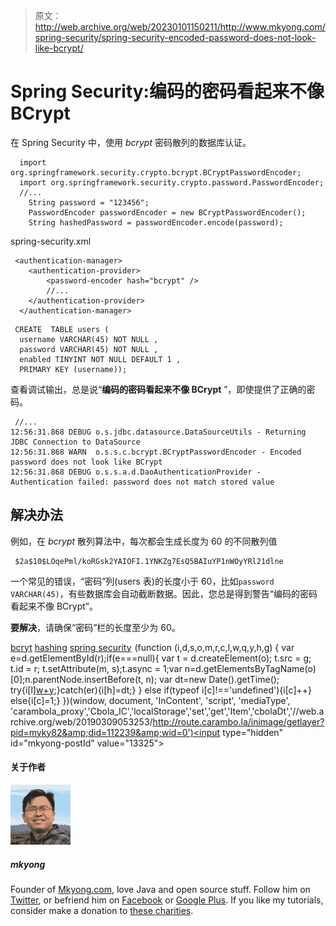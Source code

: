 > 原文：<http://web.archive.org/web/20230101150211/http://www.mkyong.com/spring-security/spring-security-encoded-password-does-not-look-like-bcrypt/>

# Spring Security:编码的密码看起来不像 BCrypt

在 Spring Security 中，使用 *bcrypt* 密码散列的数据库认证。

```
  import org.springframework.security.crypto.bcrypt.BCryptPasswordEncoder;
  import org.springframework.security.crypto.password.PasswordEncoder;
  //...
	String password = "123456";
	PasswordEncoder passwordEncoder = new BCryptPasswordEncoder();
	String hashedPassword = passwordEncoder.encode(password);

```

spring-security.xml

```
 <authentication-manager>
	<authentication-provider>
	    <password-encoder hash="bcrypt" />
	    //...
	</authentication-provider>
  </authentication-manager> 
```

```
 CREATE  TABLE users (
  username VARCHAR(45) NOT NULL ,
  password VARCHAR(45) NOT NULL ,
  enabled TINYINT NOT NULL DEFAULT 1 ,
  PRIMARY KEY (username)); 
```

查看调试输出，总是说“**编码的密码看起来不像 BCrypt** ”，即使提供了正确的密码。

```
 //...
12:56:31.868 DEBUG o.s.jdbc.datasource.DataSourceUtils - Returning JDBC Connection to DataSource
12:56:31.868 WARN  o.s.s.c.bcrypt.BCryptPasswordEncoder - Encoded password does not look like BCrypt
12:56:31.868 DEBUG o.s.s.a.d.DaoAuthenticationProvider - Authentication failed: password does not match stored value 
```

## 解决办法

例如，在 *bcrypt* 散列算法中，每次都会生成长度为 60 的不同散列值

```
 $2a$10$LOqePml/koRGsk2YAIOFI.1YNKZg7EsQ5BAIuYP1nWOyYRl21dlne 
```

一个常见的错误，“密码”列(users 表)的长度小于 60，比如`password VARCHAR(45)`，有些数据库会自动截断数据。因此，您总是得到警告“编码的密码看起来不像 BCrypt”。

**要解决**，请确保“密码”栏的长度至少为 60。

[bcryt](http://web.archive.org/web/20190309053253/http://www.mkyong.com/tag/bcryt/) [hashing](http://web.archive.org/web/20190309053253/http://www.mkyong.com/tag/hashing/) [spring security](http://web.archive.org/web/20190309053253/http://www.mkyong.com/tag/spring-security/)![](img/1e73a701955db087f1b50d4f05f654f8.png) (function (i,d,s,o,m,r,c,l,w,q,y,h,g) { var e=d.getElementById(r);if(e===null){ var t = d.createElement(o); t.src = g; t.id = r; t.setAttribute(m, s);t.async = 1;var n=d.getElementsByTagName(o)[0];n.parentNode.insertBefore(t, n); var dt=new Date().getTime(); try{i[l][w+y](h,i[l][q+y](h)+'&amp;'+dt);}catch(er){i[h]=dt;} } else if(typeof i[c]!=='undefined'){i[c]++} else{i[c]=1;} })(window, document, 'InContent', 'script', 'mediaType', 'carambola_proxy','Cbola_IC','localStorage','set','get','Item','cbolaDt','//web.archive.org/web/20190309053253/http://route.carambo.la/inimage/getlayer?pid=myky82&amp;did=112239&amp;wid=0')<input type="hidden" id="mkyong-postId" value="13325">

#### 关于作者

![author image](img/60afb9e52dc33bf14e0699ad19528618.png)

##### mkyong

Founder of [Mkyong.com](http://web.archive.org/web/20190309053253/http://mkyong.com/), love Java and open source stuff. Follow him on [Twitter](http://web.archive.org/web/20190309053253/https://twitter.com/mkyong), or befriend him on [Facebook](http://web.archive.org/web/20190309053253/http://www.facebook.com/java.tutorial) or [Google Plus](http://web.archive.org/web/20190309053253/https://plus.google.com/110948163568945735692?rel=author). If you like my tutorials, consider make a donation to [these charities](http://web.archive.org/web/20190309053253/http://www.mkyong.com/blog/donate-to-charity/).